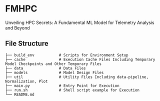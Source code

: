 # FMHPC

Unveiling HPC Secrets: A Fundamental ML Model for Telemetry Analysis and Beyond

## File Structure

```
├── build_env           # Scripts for Environment Setup
├── cache               # Execution Cache Files Including Temporary Model Checkpoints and Other Temporary Files
├── data                # Data Files
├── models              # Model Design Files
├── util                # Utility Files Including data-pipeline, Normalization, Plot
├── main.py             # Entry Point for Execution
├── run.sh              # Shell script example for Execution
└── README.md           
```

